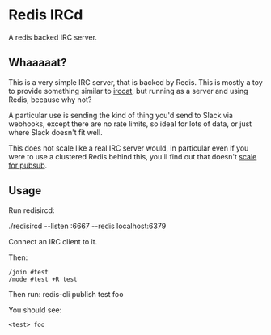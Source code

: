 # Redis IRCd

A redis backed IRC server.

## Whaaaaat?

This is a very simple IRC server, that is backed by Redis. This is mostly a toy
to provide something similar to [irccat](https://github.com/irccloud/irccat),
but running as a server and using Redis, because why not?

A particular use is sending the kind of thing you'd send to Slack via webhooks,
except there are no rate limits, so ideal for lots of data, or just where Slack
doesn't fit well.

This does not scale like a real IRC server would, in particular even if you
were to use a clustered Redis behind this, you'll find out that doesn't
[scale for pubsub](https://github.com/redis/redis/issues/2672).

## Usage

Run redisircd:

./redisircd --listen :6667 --redis localhost:6379

Connect an IRC client to it.

Then:

```
/join #test
/mode #test +R test
```

Then run: redis-cli publish test foo

You should see:

```
<test> foo
```
